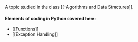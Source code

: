 A topic studied in the class [[-Algorithms and Data Structures]].

#### Elements of coding in Python covered here:

- [[Functions]]
- [[Exception Handling]]

